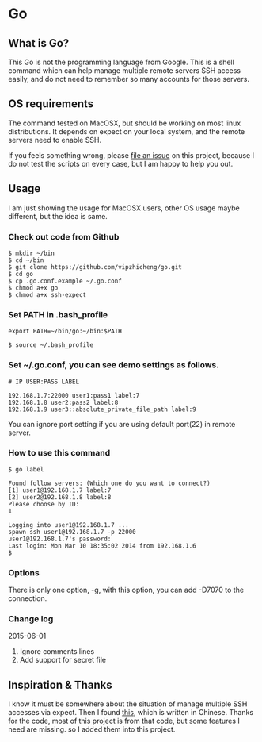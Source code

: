 Go
==

What is Go?
-----------

This Go is not the programming language from Google. This is a shell command which can help manage multiple remote servers SSH access easily, and do not need to remember so many accounts for those servers.

OS requirements
---------------

The command tested on MacOSX, but should be working on most linux distributions. It depends on expect on your local system, and the remote servers need to enable SSH.

If you feels something wrong, please [file an issue](https://github.com/vipzhicheng/go/issues/new) on this project, because I do not test the scripts on every case, but I am happy to help you out.

Usage
-----

I am just showing the usage for MacOSX users, other OS usage maybe different, but the idea is same.

### Check out code from Github

```
$ mkdir ~/bin
$ cd ~/bin
$ git clone https://github.com/vipzhicheng/go.git
$ cd go
$ cp .go.conf.example ~/.go.conf
$ chmod a+x go
$ chmod a+x ssh-expect
```

### Set PATH in .bash_profile

```
export PATH=~/bin/go:~/bin:$PATH
```

```
$ source ~/.bash_profile
```

### Set ~/.go.conf, you can see demo settings as follows.

```
# IP USER:PASS LABEL

192.168.1.7:22000 user1:pass1 label:7
192.168.1.8 user2:pass2 label:8
192.168.1.9 user3::absolute_private_file_path label:9
```

You can ignore port setting if you are using default port(22) in remote server.

### How to use this command

```
$ go label

Found follow servers: (Which one do you want to connect?)
[1] user1@192.168.1.7 label:7
[2] user2@192.168.1.8 label:8
Please choose by ID:
1

Logging into user1@192.168.1.7 ...
spawn ssh user1@192.168.1.7 -p 22000
user1@192.168.1.7's password:
Last login: Mon Mar 10 18:35:02 2014 from 192.168.1.6
$
```

### Options

There is only one option, -g, with this option, you can add -D7070 to the connection.

### Change log

2015-06-01
1. Ignore comments lines
2. Add support for secret file

Inspiration & Thanks
--------------------

I know it must be somewhere about the situation of manage multiple SSH accesses via expect. Then I found [this](http://imbugs.com/blog/articles/99.html), which is written in Chinese. Thanks for the code, most of this project is from that code, but some features I need are missing. so I added them into this project.


